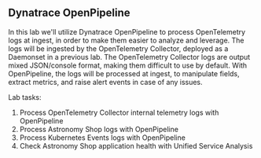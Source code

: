 ## Dynatrace OpenPipeline
In this lab we'll utilize Dynatrace OpenPipeline to process OpenTelemetry logs at ingest, in order to make them easier to analyze and leverage.  The logs will be ingested by the OpenTelemetry Collector, deployed as a Daemonset in a previous lab.  The OpenTelemetry Collector logs are output mixed JSON/console format, making them difficult to use by default.  With OpenPipeline, the logs will be processed at ingest, to manipulate fields, extract metrics, and raise alert events in case of any issues.

Lab tasks:
1. Process OpenTelemetry Collector internal telemetry logs with OpenPipeline
1. Process Astronomy Shop logs with OpenPipeline
1. Process Kubernetes Events logs with OpenPipeline
1. Check Astronomy Shop application health with Unified Service Analysis
